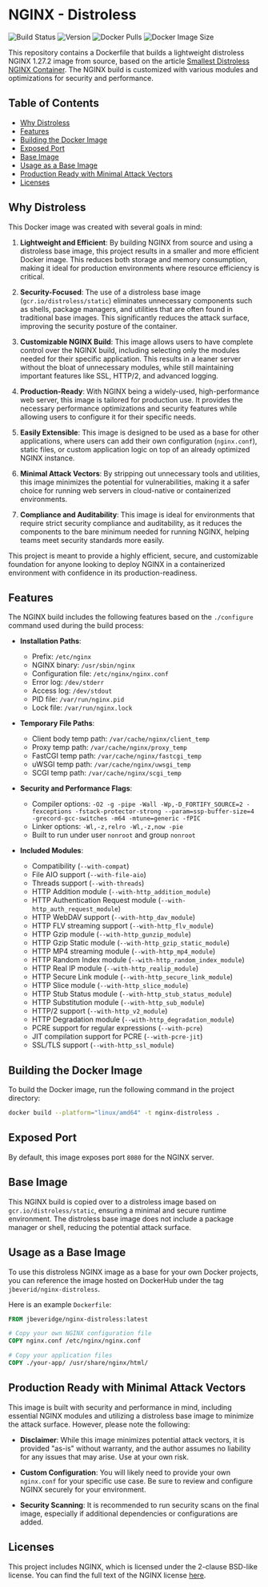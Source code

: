 # NGINX - Distroless
![Build Status](https://github.com/jbeverid/nginx-distroless/actions/workflows/main.yml/badge.svg)
![Version](https://img.shields.io/github/v/release/jbeverid/nginx-distroless)
![Docker Pulls](https://img.shields.io/docker/pulls/jbeveridge/nginx-distroless)
![Docker Image Size](https://img.shields.io/docker/image-size/jbeveridge/nginx-distroless/latest)

This repository contains a Dockerfile that builds a lightweight distroless NGINX 1.27.2 image from source, based on the article [Smallest Distroless NGINX Container](https://medium.com/@rockmetoo/smallest-distroless-nginx-container-alpine-c08c3a9cac93). The NGINX build is customized with various modules and optimizations for security and performance.

## Table of Contents

- [Why Distroless](#why-distroless)
- [Features](#features)
- [Building the Docker Image](#building-the-docker-image)
- [Exposed Port](#exposed-port)
- [Base Image](#base-image)
- [Usage as a Base Image](#usage-as-a-base-image)
- [Production Ready with Minimal Attack Vectors](#production-ready-with-minimal-attack-vectors)
- [Licenses](#licenses)

## Why Distroless

This Docker image was created with several goals in mind:

1. **Lightweight and Efficient**: By building NGINX from source and using a distroless base image, this project results in a smaller and more efficient Docker image. This reduces both storage and memory consumption, making it ideal for production environments where resource efficiency is critical.

2. **Security-Focused**: The use of a distroless base image (`gcr.io/distroless/static`) eliminates unnecessary components such as shells, package managers, and utilities that are often found in traditional base images. This significantly reduces the attack surface, improving the security posture of the container.

3. **Customizable NGINX Build**: This image allows users to have complete control over the NGINX build, including selecting only the modules needed for their specific application. This results in a leaner server without the bloat of unnecessary modules, while still maintaining important features like SSL, HTTP/2, and advanced logging.

4. **Production-Ready**: With NGINX being a widely-used, high-performance web server, this image is tailored for production use. It provides the necessary performance optimizations and security features while allowing users to configure it for their specific needs.

5. **Easily Extensible**: This image is designed to be used as a base for other applications, where users can add their own configuration (`nginx.conf`), static files, or custom application logic on top of an already optimized NGINX instance.

6. **Minimal Attack Vectors**: By stripping out unnecessary tools and utilities, this image minimizes the potential for vulnerabilities, making it a safer choice for running web servers in cloud-native or containerized environments.

7. **Compliance and Auditability**: This image is ideal for environments that require strict security compliance and auditability, as it reduces the components to the bare minimum needed for running NGINX, helping teams meet security standards more easily.

This project is meant to provide a highly efficient, secure, and customizable foundation for anyone looking to deploy NGINX in a containerized environment with confidence in its production-readiness.

## Features

The NGINX build includes the following features based on the `./configure` command used during the build process:

- **Installation Paths**:
    - Prefix: `/etc/nginx`
    - NGINX binary: `/usr/sbin/nginx`
    - Configuration file: `/etc/nginx/nginx.conf`
    - Error log: `/dev/stderr`
    - Access log: `/dev/stdout`
    - PID file: `/var/run/nginx.pid`
    - Lock file: `/var/run/nginx.lock`

- **Temporary File Paths**:
    - Client body temp path: `/var/cache/nginx/client_temp`
    - Proxy temp path: `/var/cache/nginx/proxy_temp`
    - FastCGI temp path: `/var/cache/nginx/fastcgi_temp`
    - uWSGI temp path: `/var/cache/nginx/uwsgi_temp`
    - SCGI temp path: `/var/cache/nginx/scgi_temp`

- **Security and Performance Flags**:
    - Compiler options: `-O2 -g -pipe -Wall -Wp,-D_FORTIFY_SOURCE=2 -fexceptions -fstack-protector-strong --param=ssp-buffer-size=4 -grecord-gcc-switches -m64 -mtune=generic -fPIC`
    - Linker options: `-Wl,-z,relro -Wl,-z,now -pie`
    - Built to run under user `nonroot` and group `nonroot`

- **Included Modules**:
    - Compatibility (`--with-compat`)
    - File AIO support (`--with-file-aio`)
    - Threads support (`--with-threads`)
    - HTTP Addition module (`--with-http_addition_module`)
    - HTTP Authentication Request module (`--with-http_auth_request_module`)
    - HTTP WebDAV support (`--with-http_dav_module`)
    - HTTP FLV streaming support (`--with-http_flv_module`)
    - HTTP Gzip module (`--with-http_gunzip_module`)
    - HTTP Gzip Static module (`--with-http_gzip_static_module`)
    - HTTP MP4 streaming module (`--with-http_mp4_module`)
    - HTTP Random Index module (`--with-http_random_index_module`)
    - HTTP Real IP module (`--with-http_realip_module`)
    - HTTP Secure Link module (`--with-http_secure_link_module`)
    - HTTP Slice module (`--with-http_slice_module`)
    - HTTP Stub Status module (`--with-http_stub_status_module`)
    - HTTP Substitution module (`--with-http_sub_module`)
    - HTTP/2 support (`--with-http_v2_module`)
    - HTTP Degradation module (`--with-http_degradation_module`)
    - PCRE support for regular expressions (`--with-pcre`)
    - JIT compilation support for PCRE (`--with-pcre-jit`)
    - SSL/TLS support (`--with-http_ssl_module`)

## Building the Docker Image

To build the Docker image, run the following command in the project directory:

```bash
docker build --platform="linux/amd64" -t nginx-distroless .
```

## Exposed Port

By default, this image exposes port `8080` for the NGINX server.

## Base Image

This NGINX build is copied over to a distroless image based on `gcr.io/distroless/static`, ensuring a minimal and secure runtime environment. The distroless base image does not include a package manager or shell, reducing the potential attack surface.

## Usage as a Base Image

To use this distroless NGINX image as a base for your own Docker projects, you can reference the image hosted on DockerHub under the tag `jbeverid/nginx-distroless`.

Here is an example `Dockerfile`:

```Dockerfile
FROM jbeveridge/nginx-distroless:latest

# Copy your own NGINX configuration file
COPY nginx.conf /etc/nginx/nginx.conf

# Copy your application files
COPY ./your-app/ /usr/share/nginx/html/
```

## Production Ready with Minimal Attack Vectors

This image is built with security and performance in mind, including essential NGINX modules and utilizing a distroless base image to minimize the attack surface. However, please note the following:

- **Disclaimer**: While this image minimizes potential attack vectors, it is provided "as-is" without warranty, and the author assumes no liability for any issues that may arise. Use at your own risk.

- **Custom Configuration**: You will likely need to provide your own `nginx.conf` for your specific use case. Be sure to review and configure NGINX securely for your environment.

- **Security Scanning**: It is recommended to run security scans on the final image, especially if additional dependencies or configurations are added.

## Licenses

This project includes NGINX, which is licensed under the 2-clause BSD-like license. You can find the full text of the NGINX license [here](licenses/NGINX_LICENSE).


